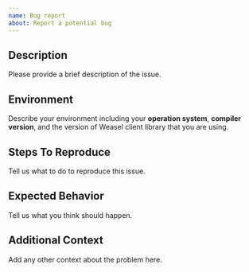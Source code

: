 ```yaml
---
name: Bug report
about: Report a potential bug
---
```


## Description

Please provide a brief description of the issue.

## Environment

Describe your environment including your **operation system**,
**compiler version**, and the version of Weasel client library that
you are using.

## Steps To Reproduce

Tell us what to do to reproduce this issue.

## Expected Behavior

Tell us what you think should happen.

## Additional Context

Add any other context about the problem here.
